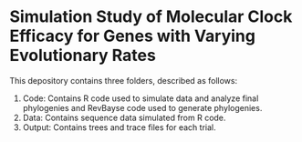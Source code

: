 # Simulation Study of Molecular Clock Efficacy for Genes with Varying Evolutionary Rates 

This depository contains three folders, described as follows: 

1. Code:
    Contains R code used to simulate data and analyze final phylogenies and RevBayse code used to generate phylogenies. 
2. Data: 
    Contains sequence data simulated from R code. 
3. Output:
    Contains trees and trace files for each trial. 